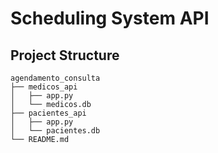 # Scheduling System API

## Project Structure

```
agendamento_consulta
├── medicos_api
│   ├── app.py
│   └── medicos.db
├── pacientes_api
│   ├── app.py
│   └── pacientes.db
└── README.md
```